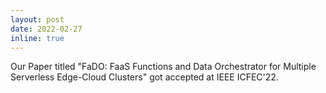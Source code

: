 ```yaml
---
layout: post
date: 2022-02-27
inline: true
---
```


Our Paper titled "FaDO: FaaS Functions and Data Orchestrator for Multiple Serverless Edge-Cloud Clusters" got accepted at IEEE ICFEC'22.